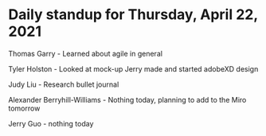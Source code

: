# Daily standup for Thursday, April 22, 2021

Thomas Garry  - Learned about agile in general

Tyler Holston  - Looked at mock-up Jerry made and started adobeXD design

Judy Liu - Research bullet journal

Alexander Berryhill-Williams - Nothing today, planning to add to the Miro tomorrow

Jerry Guo - nothing today